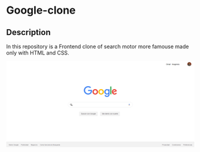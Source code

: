 # Google-clone

## Description
In this repository is a Frontend clone of search motor more famouse made only with HTML and CSS.


![](https://raw.githubusercontent.com/RaulprTech/google-clone/main/clone.png)

